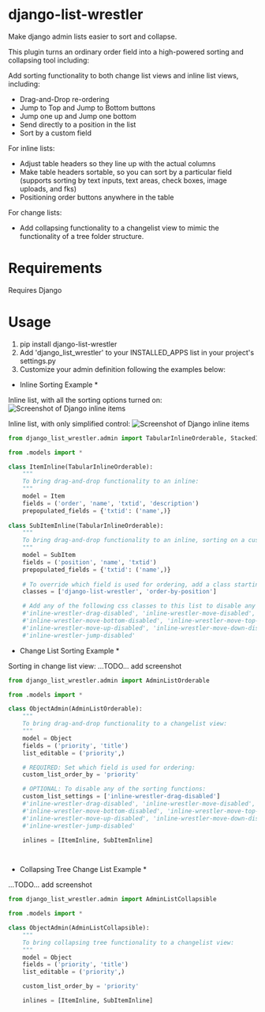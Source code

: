 django-list-wrestler
=======================

Make django admin lists easier to sort and collapse.

This plugin turns an ordinary order field into a high-powered sorting and collapsing tool including:

Add sorting functionality to both change list views and inline list views, including:
* Drag-and-Drop re-ordering
* Jump to Top and Jump to Bottom buttons
* Jump one up and Jump one bottom
* Send directly to a position in the list
* Sort by a custom field

For inline lists:
* Adjust table headers so they line up with the actual columns
* Make table headers sortable, so you can sort by a particular field (supports sorting by text inputs, text areas, check boxes, image uploads, and fks)
* Positioning order buttons anywhere in the table

For change lists:
* Add collapsing functionality to a changelist view to mimic the functionality of a tree folder structure.


Requirements
=====
Requires Django

Usage
=====
1. pip install django-list-wrestler
2. Add 'django_list_wrestler' to your INSTALLED_APPS list in your project's settings.py
3. Customize your admin definition following the examples below:

* Inline Sorting Example *

Inline list, with all the sorting options turned on:
![Screenshot of Django inline items](/../master/docs/screenshots/screenshot.png?raw=true "Screenshot of Tabular Inline Items")

Inline list, with only simplified control:
![Screenshot of Django inline items](/../master/docs/screenshots/simplified.png?raw=true "Screenshot of simplified Inline Items")

```python
from django_list_wrestler.admin import TabularInlineOrderable, StackedInlineOrderable

from .models import *

class ItemInline(TabularInlineOrderable):
	"""
	To bring drag-and-drop functionality to an inline:
	"""
	model = Item
	fields = ('order', 'name', 'txtid', 'description')
	prepopulated_fields = {'txtid': ('name',)}
	
class SubItemInline(TabularInlineOrderable):
	"""
	To bring drag-and-drop functionality to an inline, sorting on a custom field:
	"""
	model = SubItem
	fields = ('position', 'name', 'txtid')
	prepopulated_fields = {'txtid': ('name',)}
	
	# To override which field is used for ordering, add a class starting with order-by-[fieldname]. Make sure to also include 'django-list-wrestler' in the list:
	classes = ['django-list-wrestler', 'order-by-position']

	# Add any of the following css classes to this list to disable any of the buttons:
	#'inline-wrestler-drag-disabled', 'inline-wrestler-move-disabled', 
	#'inline-wrestler-move-bottom-disabled', 'inline-wrestler-move-top-disabled', 
	#'inline-wrestler-move-up-disabled', 'inline-wrestler-move-down-disabled',
	#'inline-wrestler-jump-disabled'

```


* Change List Sorting Example *

Sorting in change list view:
...TODO... add screenshot

```python
from django_list_wrestler.admin import AdminListOrderable

from .models import *

class ObjectAdmin(AdminListOrderable):
	"""
	To bring drag-and-drop functionality to a changelist view:
	"""
	model = Object
	fields = ('priority', 'title')
	list_editable = ('priority',)

	# REQUIRED: Set which field is used for ordering:
	custom_list_order_by = 'priority'

	# OPTIONAL: To disable any of the sorting functions:
    custom_list_settings = ['inline-wrestler-drag-disabled']
    #'inline-wrestler-drag-disabled', 'inline-wrestler-move-disabled', 
	#'inline-wrestler-move-bottom-disabled', 'inline-wrestler-move-top-disabled', 
	#'inline-wrestler-move-up-disabled', 'inline-wrestler-move-down-disabled',
	#'inline-wrestler-jump-disabled'

	inlines = [ItemInline, SubItemInline]

	
```





* Collapsing Tree Change List Example *

...TODO... add screenshot

```python
from django_list_wrestler.admin import AdminListCollapsible

from .models import *

class ObjectAdmin(AdminListCollapsible):
	"""
	To bring collapsing tree functionality to a changelist view:
	"""
	model = Object
	fields = ('priority', 'title')
	list_editable = ('priority',)

    custom_list_order_by = 'priority'

	inlines = [ItemInline, SubItemInline]

```